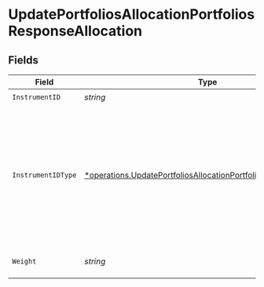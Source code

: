 # UpdatePortfoliosAllocationPortfoliosResponseAllocation


## Fields

| Field                                                                                                                                               | Type                                                                                                                                                | Required                                                                                                                                            | Description                                                                                                                                         |
| --------------------------------------------------------------------------------------------------------------------------------------------------- | --------------------------------------------------------------------------------------------------------------------------------------------------- | --------------------------------------------------------------------------------------------------------------------------------------------------- | --------------------------------------------------------------------------------------------------------------------------------------------------- |
| `InstrumentID`                                                                                                                                      | *string*                                                                                                                                            | :heavy_check_mark:                                                                                                                                  | N/A                                                                                                                                                 |
| `InstrumentIDType`                                                                                                                                  | [*operations.UpdatePortfoliosAllocationPortfoliosInstrumentIDType](../../models/operations/updateportfoliosallocationportfoliosinstrumentidtype.md) | :heavy_minus_sign:                                                                                                                                  | The type of the ID used in the request.<br/>* ISIN - International Securities Identification Number<br/>* UPVEST - UPVEST's unique instrument identifier |
| `Weight`                                                                                                                                            | *string*                                                                                                                                            | :heavy_check_mark:                                                                                                                                  | Instrument allocation weight                                                                                                                        |